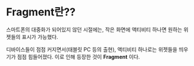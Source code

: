 # Fragment란??

 스마트폰의 대중화가 되어있지 않던 시절에는, 작은 화면에 액티비티 하나면 원하는 위젯들의 표시가 가능했다.

디바이스들이 점점 커지면서(태블릿 PC 등의 출현), 액티비티 하나로는 위젯들을 띄우기가 점점 힘들어졌다. 이로 인해 등장한 것이 **Fragment** 이다. 
